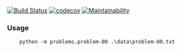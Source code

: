[![Build Status](https://www.travis-ci.com/mvaradi/random-problems.svg?branch=main)](https://www.travis-ci.com/mvaradi/random-problems)
[![codecov](https://codecov.io/gh/mvaradi/random-problems/branch/main/graph/badge.svg?token=EQGTUBOV27)](https://codecov.io/gh/mvaradi/random-problems)
[![Maintainability](https://api.codeclimate.com/v1/badges/7784e65b04149e3ba3dd/maintainability)](https://codeclimate.com/github/mvaradi/random-problems/maintainability)

### Usage
```shell
    python -m problems.problem-00 .\data\problem-00.txt
```
